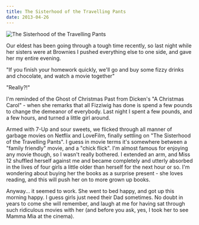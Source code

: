 ```yaml
---
title: The Sisterhood of the Travelling Pants
date: 2013-04-26
---
```


![The Sisterhood of the Travelling Pants](https://source.unsplash.com/9ZQzrLWV52M/1600x900)

Our eldest has been going through a tough time recently, so last night while her sisters were at Brownies I pushed everything else to one side, and gave her my entire evening.

"If you finish your homework quickly, we'll go and buy some fizzy drinks and chocolate, and watch a movie together"

"Really?!"

I'm reminded of the Ghost of Christmas Past from Dicken's "A Christmas Carol" - when she remarks that all Fizziwig has done is spend a few pounds to change the demeanor of everybody. Last night I spent a few pounds, and a few hours, and turned a little girl around.

Armed with 7-Up and sour sweets, we flicked through all manner of garbage movies on Netflix and LoveFilm, finally settling on "The Sisterhood of the Travelling Pants". I guess in movie terms it's somewhere between a "family friendly" movie, and a "chick flick". I'm almost famous for enjoying any movie though, so I wasn't really bothered. I extended an arm, and Miss 12 shuffled herself against me and became completely and utterly absorbed in the lives of four girls a little older than herself for the next hour or so. I'm wondering about buying her the books as a surprise present - she loves reading, and this will push her on to more grown up books.

Anyway... it seemed to work. She went to bed happy, and got up this morning happy. I guess girls just need their Dad sometimes. No doubt in years to come she will remember, and laugh at me for having sat through such ridiculous movies with her (and before you ask, yes, I took her to see Mamma Mia at the cinema).